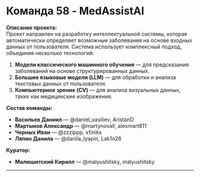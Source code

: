 # Команда 58 - MedAssistAI

**Описание проекта:**  
Проект направлен на разработку интеллектуальной системы, которая автоматически определяет возможные заболевания на основе входных данных от пользователя. Система использует комплексный подход, объединяя несколько технологий:

1. **Модели классического машинного обучения** — для предсказания заболеваний на основе структурированных данных.
2. **Большие языковые модели (LLM)** — для обработки и анализа текстовых данных от пользователя.
3. **Компьютерное зрение (CV)** — для анализа визуальных данных, таких как медицинские изображения.

**Состав команды:**
- **Васильев Даниил** — @daniel_vasiliev, AristanD
- **Мартынов Александр** — @martynovall, alexmart811
- **Черных Иван** — @zzzippp, xfiniks
- **Ляпин Данила** — @danila_lyapin, Lak1n26

**Куратор:**  
- **Малюшитский Кирилл** — @malyushitsky, malyushitsky

---
